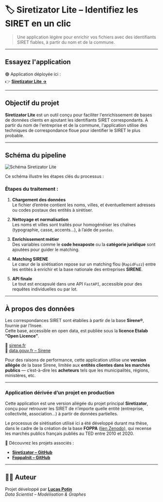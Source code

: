 # 🏷️ Siretizator Lite – Identifiez les SIRET en un clic

> Une application légère pour enrichir vos fichiers avec des identifiants SIRET fiables, à partir du nom et de la commune.

---

##  Essayez l'application

🟢 Application déployée ici :  
👉 **[Siretizator Lite →](https://siretizator.onrender.com/)**  

---

##  Objectif du projet

**Siretizator Lite** est un outil conçu pour faciliter l'enrichissement de bases de données clients en ajoutant les identifiants SIRET correspondants. À partir du nom de l'entreprise et de la commune, l'application utilise des techniques de correspondance floue pour identifier le SIRET le plus probable.

---

##  Schéma du pipeline

![Schéma Siretizator Lite](assets/Schema_Siret.png)

Ce schéma illustre les étapes clés du processus :

### Étapes du traitement :

1. **Chargement des données**  
   Le fichier d’entrée contient les noms, villes, et éventuellement adresses ou codes postaux des entités à sirétiser.

2. **Nettoyage et normalisation**  
   Les noms et villes sont traités pour homogénéiser les chaînes (typographie, casse, accents…), à l’aide de `pandas`.

3. **Enrichissement métier**  
   Des variables comme le **code hexaposte** ou la **catégorie juridique** sont ajoutées pour guider le matching.

4. **Matching SIRENE**  
   Le cœur de la sirétisation repose sur un matching flou (`RapidFuzz`) entre les entités à enrichir et la base nationale des entreprises **SIRENE**.

5. **API finale**  
   Le tout est encapsulé dans une API `FastAPI`, accessible pour des requêtes individuelles ou par lot.

---

##  À propos des données

Les correspondances SIRET sont établies à partir de la base **Sirene®**, fournie par l’Insee.  
Cette base, accessible en open data, est publiée sous la **licence Etalab “Open Licence”**.

🔗 [sirene.fr](https://www.sirene.fr)  
🔗 [data.gouv.fr – Sirene](https://www.data.gouv.fr/fr/datasets/r/)

Pour des raisons de performance, cette application utilise une **version allégée** de la base Sirene, limitée aux **entités clientes dans les marchés publics** — c’est-à-dire les **acheteurs** tels que les municipalités, régions, ministères, etc.


---
###  Application dérivée d’un projet en production

Cette application est une version allégée du projet principal **Siretizator**, conçu pour retrouver les SIRET de n’importe quelle entité (entreprise, collectivité, association...) à partir de données partielles.  

Le processus de sirétisation utilisé ici a été développé durant ma thèse, dans le cadre de la création de la base **FOPPA** ([lien Zenodo](https://zenodo.org/records/10879932)), qui recense les marchés publics français publiés au TED entre 2010 et 2020.

📁 Découvrez les projets associés :  
- **[Siretizator – GitHub](https://github.com/LucasPotin98/Siretizator)**  
- **[FoppaInit – GitHub](https://github.com/LucasPotin98/FoppaInit)**

---

## 👨‍💻 Auteur

Projet développé par **[Lucas Potin](https://lucaspotin98.github.io/)**  
*Data Scientist – Modélisation & Graphes*

